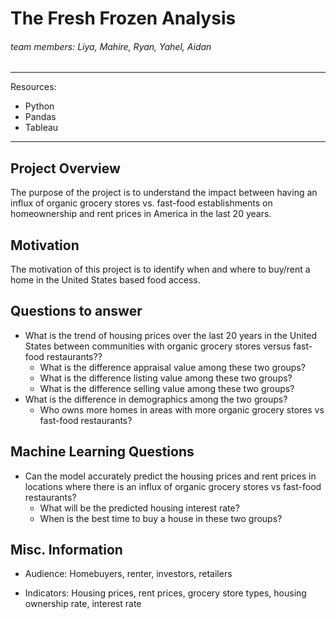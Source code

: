 # The Fresh Frozen Analysis
###### team members: Liya, Mahire, Ryan, Yahel, Aidan
-------------------------

Resources: 

- Python
- Pandas
- Tableau

-------------------------

## Project Overview

The purpose of the project is to understand the impact between having an influx of organic grocery stores vs. fast-food establishments on homeownership and rent prices in America in the last 20 years. 

## Motivation 

The motivation of this project is to identify when and where to buy/rent a home in the United States based food access. 

## Questions to answer

- What is the trend of housing prices over the last 20 years in the United States between communities with organic grocery stores versus fast-food restaurants?? 
    - What is the difference appraisal value among these two groups?
    - What is the difference listing value among these two groups?
    - What is the difference selling value among these two groups?
- What is the difference in demographics among the two groups?
    - Who owns more homes in areas with more organic grocery stores vs fast-food restaurants?

## Machine Learning Questions
- Can the model accurately predict the housing prices and rent prices in locations where there is an influx of organic grocery stores vs fast-food restaurants? 
    - What will be the predicted housing interest rate?
    - When is the best time to buy a house in these two groups?

## Misc. Information

- Audience: Homebuyers, renter, investors, retailers

- Indicators: Housing prices, rent prices, grocery store types, housing ownership rate, interest rate

